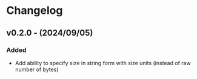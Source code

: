 # Changelog

## v0.2.0 - (2024/09/05)

### Added

- Add ability to specify size in string form with size units (instead of raw number of bytes)